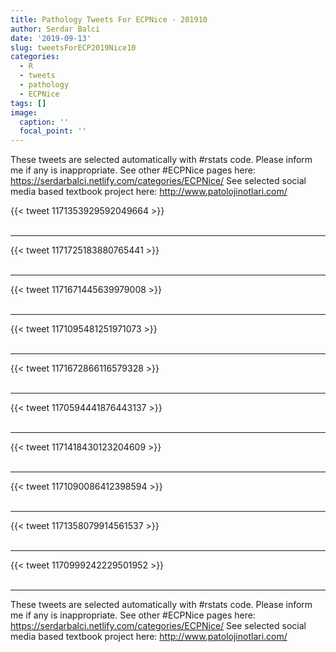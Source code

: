 ```yaml
---
title: Pathology Tweets For ECPNice - 201910
author: Serdar Balci
date: '2019-09-13'
slug: tweetsForECP2019Nice10
categories:
  - R
  - tweets
  - pathology
  - ECPNice
tags: []
image:
  caption: ''
  focal_point: ''
---
```



These tweets are selected automatically with #rstats code. Please inform me if any is inappropriate.
See other #ECPNice pages here: https://serdarbalci.netlify.com/categories/ECPNice/ 
See selected social media based textbook project here: http://www.patolojinotlari.com/

{{< tweet 1171353929592049664 >}}
<br>
<br>
<hr>
{{< tweet 1171725183880765441 >}}
<br>
<br>
<hr>
{{< tweet 1171671445639979008 >}}
<br>
<br>
<hr>
{{< tweet 1171095481251971073 >}}
<br>
<br>
<hr>
{{< tweet 1171672866116579328 >}}
<br>
<br>
<hr>
{{< tweet 1170594441876443137 >}}
<br>
<br>
<hr>
{{< tweet 1171418430123204609 >}}
<br>
<br>
<hr>
{{< tweet 1171090086412398594 >}}
<br>
<br>
<hr>
{{< tweet 1171358079914561537 >}}
<br>
<br>
<hr>
{{< tweet 1170999242229501952 >}}
<br>
<br>
<hr>


These tweets are selected automatically with #rstats code. Please inform me if any is inappropriate.
See other #ECPNice pages here: https://serdarbalci.netlify.com/categories/ECPNice/ 
See selected social media based textbook project here: http://www.patolojinotlari.com/
